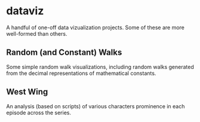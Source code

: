 # dataviz

A handful of one-off data vizualization projects. Some of these are more
well-formed than others.

## Random (and Constant) Walks

Some simple random walk visualizations, including random walks generated from
the decimal representations of mathematical constants.

## West Wing 

An analysis (based on scripts) of various characters prominence in each episode
across the series.
